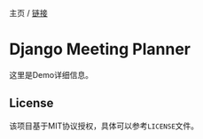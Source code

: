 主页
/ [链接](https://github.com/joyc)

# Django Meeting Planner

这里是Demo详细信息。



## License

该项目基于MIT协议授权，具体可以参考`LICENSE`文件。

